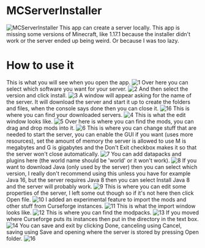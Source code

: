 # MCServerInstaller
![MCServerInstaller](https://user-images.githubusercontent.com/88277260/143619834-2910ed82-a439-466e-919f-e80538fe899c.png)
This app can create a server locally.
This app is missing some versions of Minecraft, like 1.17.1 because the installer didn't work or the server ended up being weird. Or because I was too lazy.
# How to use it
This is what you will see when you open the app.
![1](https://user-images.githubusercontent.com/88277260/136705830-c15c0f93-acca-447e-8c62-e382c3ba565c.png)
Over here you can select which software you want for your server.
![2](https://user-images.githubusercontent.com/88277260/136705845-4a05f4c0-7d55-440c-b1b0-1bb1a16e4e3f.png)
And then select the version and click install.
![3](https://user-images.githubusercontent.com/88277260/136706900-ad94b91e-b426-42d0-bec0-99be6443caf7.png)
A window will appear asking for the name of the server. It will download the server and start it up to create the folders and files, when the console says done then you can close it.
![16](https://user-images.githubusercontent.com/88277260/136706920-6314125c-a3b8-49f5-85e6-f757484479ba.png)
This is where you can find your downloaded servers.
![4](https://user-images.githubusercontent.com/88277260/136706968-39e402d9-a908-4191-8291-c07c6e8b5655.png)
This is what the edit window looks like.
![5](https://user-images.githubusercontent.com/88277260/136707025-89aecc7a-b9d5-40b1-9dc0-2345b82a4ac6.png)
Over here is where you can find the mods, you can drag and drop mods into it.
![6](https://user-images.githubusercontent.com/88277260/136707049-ebcf0804-e4a5-47db-8b2e-4196cdb36926.png)
This is where you can change stuff that are needed to start the server, you can enable the GUI if you want (uses more resources), set the amount of memory the server is allowed to use M is megabytes and G is gigabytes and the Don't Exit checkbox makes it so that the server won't close automatically.
![7](https://user-images.githubusercontent.com/88277260/136707212-a1147e73-2180-4ab5-8912-44e6d4c775a5.png)
You can add datapacks and plugins here (the world name should be 'world' or it won't work).
![8](https://user-images.githubusercontent.com/88277260/136707229-7ae6c2ef-5e1b-4e8d-bc1f-dc57672042cb.png)
If you want to download Java (only used by the server) then you can select which version, I really don't recommend using this unless you have for example Java 16, but the server requires Java 8 then you can select Install Java 8 and the server will probably work.
![9](https://user-images.githubusercontent.com/88277260/136707275-87a92b23-64e3-4273-938f-f4710c220c08.png)
This is where you can edit some properties of the server, I left some out though so if it's not here then click Open file.
![10](https://user-images.githubusercontent.com/88277260/136707309-f1467a8b-06ab-4ee8-ae22-1d5eb0438ae3.png)
I added an experimental feature to import the mods and other stuff from Curseforge instances.
![11](https://user-images.githubusercontent.com/88277260/136707330-60c972da-f57d-4a38-a0e3-4d18021261ca.png)
This is what the import window looks like.
![12](https://user-images.githubusercontent.com/88277260/136707365-422d7a50-7d5e-4e74-9a21-15688ba79ca6.png)
This is where you can find the modpacks.
![13](https://user-images.githubusercontent.com/88277260/136707387-57713180-88d7-4751-b1b9-00f3d0535e5a.png)
If you moved where Curseforge puts its instances then put in the directory in the text box.
![14](https://user-images.githubusercontent.com/88277260/136707436-7f7f775e-9e66-4b3f-8ad6-63650a9b58c6.png)
You can save and exit by clicking Done, canceling using Cancel, saving using Save and opening where the server is stored by pressing Open folder.
![16](https://user-images.githubusercontent.com/88277260/136707484-157fe1a5-08ec-4cbf-a742-c125354e990d.png)
